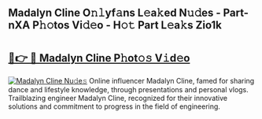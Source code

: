 ## Madalyn Cline O𝚗𝚕yf𝚊ns L𝚎a𝚔ed N𝚞𝚍es - Part-nXA P𝚑𝚘tos Vi𝚍𝚎o - H𝚘𝚝 Part L𝚎a𝚔s Zio1k

# <h2><a href="http://kfewow6.oniu.top/?m=Madalyn+Cline">🔗👉 🔴 Madalyn Cline P𝚑ot𝚘𝚜 V𝚒d𝚎o</a></h2>

[![Madalyn Cline Nu𝚍e𝚜](https://i.imgur.com/0qMVB7G.gif)](http://kfewow6.oniu.top/?m=Madalyn+Cline)
Online influencer Madalyn Cline, famed for sharing dance and lifestyle knowledge, through presentations and personal vlogs. Trailblazing engineer Madalyn Cline, recognized for their innovative solutions and commitment to progress in the field of engineering.  
